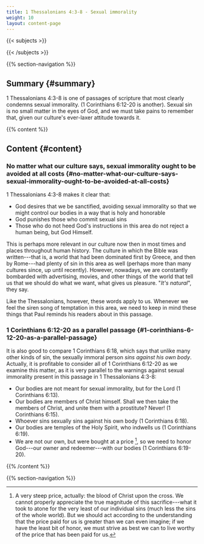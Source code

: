 ```yaml
---
title: 1 Thessalonians 4:3-8 - Sexual immorality
weight: 10
layout: content-page
---
```


{{< subjects >}}

{{< /subjects >}}

{{% section-navigation %}}

<!-- ## Video {#video}

{{% video
src=""

playlist=""

video=""

audio=""

slides="https://bibledocs.org/slides/"
%}} -->

## Summary {#summary}

1 Thessalonians 4:3-8 is one of passages of scripture that most clearly condemns sexual immorality. (1 Corinthians 6:12-20 is another). Sexual sin is no small matter in the eyes of God, and we must take pains to remember that, given our culture's ever-laxer attitude towards it.

<!-- ## Timestamps {#timestamps} -->

{{% content %}}

## Content {#content}

<!-- --- -->

### No matter what our culture says, sexual immorality ought to be avoided at all costs {#no-matter-what-our-culture-says-sexual-immorality-ought-to-be-avoided-at-all-costs}

1 Thessalonians 4:3-8 makes it clear that:

- God desires that we be sanctified, avoiding sexual immorality so that we might control our bodies in a way that is holy and honorable
- God punishes those who commit sexual sins
- Those who do not heed God's instructions in this area do not reject a human being, but God Himself.

This is perhaps more relevant in our culture now then in most times and places throughout human history. The culture in which the Bible was written---that is, a world that had been dominated first by Greece, and then by Rome---had plenty of sin in this area as well (perhaps more than many cultures since, up until recently). However, nowadays, we are constantly bombarded with advertising, movies, and other things of the world that tell us that we should do what we want, what gives us pleasure. "*It's natural*", they say.

Like the Thessalonians, however, these words apply to us. Whenever we feel the siren song of temptation in this area, we need to keep in mind these things that Paul reminds his readers about in this passage.

### 1 Corinthians 6:12-20 as a parallel passage {#1-corinthians-6-12-20-as-a-parallel-passage}

It is also good to compare 1 Corinthians 6:18, which says that unlike many other kinds of sin, the sexually immoral person *sins against his own body*. Actually, it is profitable to consider all of 1 Corinthians 6:12-20 as we examine this matter, as it is very parallel to the warnings against sexual immorality present in this passage in 1 Thessalonians 4:3-8:

- Our bodies are not meant for sexual immorality, but for the Lord (1 Corinthians 6:13).
- Our bodies are members of Christ himself. Shall we then take the members of Christ, and unite them with a prostitute? Never! (1 Corinthians 6:15).
- Whoever sins sexually sins against his own body (1 Corinthians 6:18).
- Our bodies are temples of the Holy Spirit, who indwells us (1 Corinthians 6:19).
- We are not our own, but were bought at a price [^price], so we need to honor God---our owner and redeemer---with our bodies (1 Corinthians 6:19-20).

[^price]: A very steep price, actually: the blood of Christ upon the cross. We cannot properly appreciate the true magnitude of this sacrifice---what it took to atone for the very least of our individual sins (much less the sins of the whole world). But we should act according to the understanding that the price paid for us is greater than we can even imagine; if we have the least bit of honor, we must strive as best we can to live worthy of the price that has been paid for us.

{{% /content %}}


<!-- {{% transcript %}}

## Video/audio transcript {#video-audio-transcript}



{{% /transcript %}} -->

{{% section-navigation %}}
